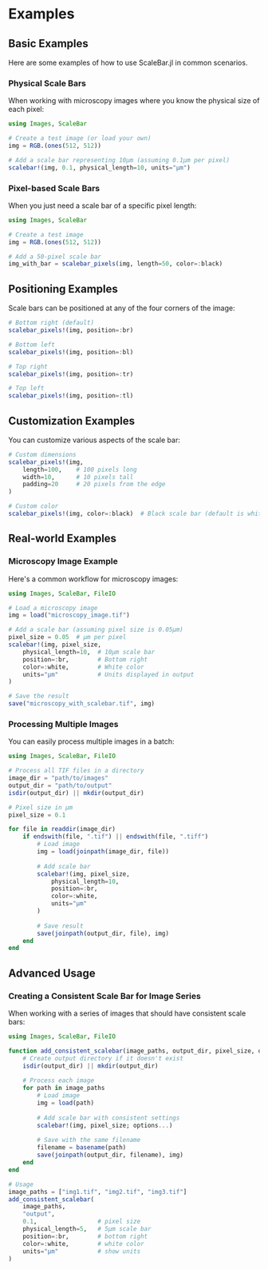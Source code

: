 # Examples

## Basic Examples

Here are some examples of how to use ScaleBar.jl in common scenarios.

### Physical Scale Bars

When working with microscopy images where you know the physical size of each pixel:

```julia
using Images, ScaleBar

# Create a test image (or load your own)
img = RGB.(ones(512, 512))

# Add a scale bar representing 10μm (assuming 0.1μm per pixel)
scalebar!(img, 0.1, physical_length=10, units="μm")
```

### Pixel-based Scale Bars

When you just need a scale bar of a specific pixel length:

```julia
using Images, ScaleBar

# Create a test image
img = RGB.(ones(512, 512))

# Add a 50-pixel scale bar
img_with_bar = scalebar_pixels(img, length=50, color=:black)
```

## Positioning Examples

Scale bars can be positioned at any of the four corners of the image:

```julia
# Bottom right (default)
scalebar_pixels!(img, position=:br)

# Bottom left
scalebar_pixels!(img, position=:bl)

# Top right
scalebar_pixels!(img, position=:tr)

# Top left
scalebar_pixels!(img, position=:tl)
```

## Customization Examples

You can customize various aspects of the scale bar:

```julia
# Custom dimensions
scalebar_pixels!(img, 
    length=100,    # 100 pixels long
    width=10,      # 10 pixels tall
    padding=20     # 20 pixels from the edge
)

# Custom color
scalebar_pixels!(img, color=:black)  # Black scale bar (default is white)
```

## Real-world Examples

### Microscopy Image Example

Here's a common workflow for microscopy images:

```julia
using Images, ScaleBar, FileIO

# Load a microscopy image
img = load("microscopy_image.tif")

# Add a scale bar (assuming pixel size is 0.05μm)
pixel_size = 0.05  # μm per pixel
scalebar!(img, pixel_size, 
    physical_length=10,  # 10μm scale bar
    position=:br,        # Bottom right
    color=:white,        # White color
    units="μm"           # Units displayed in output
)

# Save the result
save("microscopy_with_scalebar.tif", img)
```

### Processing Multiple Images

You can easily process multiple images in a batch:

```julia
using Images, ScaleBar, FileIO

# Process all TIF files in a directory
image_dir = "path/to/images"
output_dir = "path/to/output"
isdir(output_dir) || mkdir(output_dir)

# Pixel size in μm
pixel_size = 0.1

for file in readdir(image_dir)
    if endswith(file, ".tif") || endswith(file, ".tiff")
        # Load image
        img = load(joinpath(image_dir, file))
        
        # Add scale bar
        scalebar!(img, pixel_size, 
            physical_length=10, 
            position=:br, 
            color=:white, 
            units="μm"
        )
        
        # Save result
        save(joinpath(output_dir, file), img)
    end
end
```

## Advanced Usage

### Creating a Consistent Scale Bar for Image Series

When working with a series of images that should have consistent scale bars:

```julia
using Images, ScaleBar, FileIO

function add_consistent_scalebar(image_paths, output_dir, pixel_size, options...)
    # Create output directory if it doesn't exist
    isdir(output_dir) || mkdir(output_dir)
    
    # Process each image
    for path in image_paths
        # Load image
        img = load(path)
        
        # Add scale bar with consistent settings
        scalebar!(img, pixel_size; options...)
        
        # Save with the same filename
        filename = basename(path)
        save(joinpath(output_dir, filename), img)
    end
end

# Usage
image_paths = ["img1.tif", "img2.tif", "img3.tif"]
add_consistent_scalebar(
    image_paths, 
    "output", 
    0.1,                 # pixel size
    physical_length=5,   # 5μm scale bar
    position=:br,        # bottom right
    color=:white,        # white color
    units="μm"           # show units
)
```